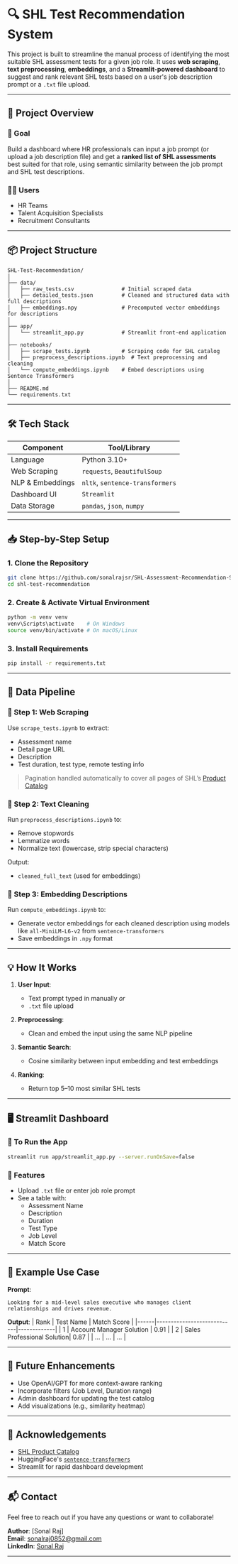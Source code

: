 # 🔍 SHL Test Recommendation System

This project is built to streamline the manual process of identifying the most suitable SHL assessment tests for a given job role. It uses **web scraping**, **text preprocessing**, **embeddings**, and a **Streamlit-powered dashboard** to suggest and rank relevant SHL tests based on a user's job description prompt or a `.txt` file upload.

---

## 🚀 Project Overview

### 🎯 Goal
Build a dashboard where HR professionals can input a job prompt (or upload a job description file) and get a **ranked list of SHL assessments** best suited for that role, using semantic similarity between the job prompt and SHL test descriptions.

### 👩‍💻 Users
- HR Teams
- Talent Acquisition Specialists
- Recruitment Consultants

---

## 📦 Project Structure

```
SHL-Test-Recommendation/
│
├── data/
│   ├── raw_tests.csv               # Initial scraped data
│   ├── detailed_tests.json         # Cleaned and structured data with full descriptions
│   ├── embeddings.npy              # Precomputed vector embeddings for descriptions
│
├── app/
│   └── streamlit_app.py            # Streamlit front-end application
│
├── notebooks/
│   ├── scrape_tests.ipynb          # Scraping code for SHL catalog
│   ├── preprocess_descriptions.ipynb  # Text preprocessing and cleaning
│   └── compute_embeddings.ipynb    # Embed descriptions using Sentence Transformers
│
├── README.md
└── requirements.txt
```

---

## 🛠️ Tech Stack

| Component              | Tool/Library                     |
|------------------------|----------------------------------|
| Language               | Python 3.10+                     |
| Web Scraping           | `requests`, `BeautifulSoup`      |
| NLP & Embeddings       | `nltk`, `sentence-transformers`  |
| Dashboard UI           | `Streamlit`                      |
| Data Storage           | `pandas`, `json`, `numpy`        |

---

## 📥 Step-by-Step Setup

### 1. Clone the Repository
```bash
git clone https://github.com/sonalrajsr/SHL-Assessment-Recommendation-System-.git
cd shl-test-recommendation
```

### 2. Create & Activate Virtual Environment
```bash
python -m venv venv
venv\Scripts\activate    # On Windows
source venv/bin/activate # On macOS/Linux
```

### 3. Install Requirements
```bash
pip install -r requirements.txt
```

---

## 🔄 Data Pipeline

### 📌 Step 1: Web Scraping

Use `scrape_tests.ipynb` to extract:
- Assessment name
- Detail page URL
- Description
- Test duration, test type, remote testing info

> Pagination handled automatically to cover all pages of SHL’s [Product Catalog](https://www.shl.com/solutions/products/product-catalog/)

### 🧼 Step 2: Text Cleaning

Run `preprocess_descriptions.ipynb` to:
- Remove stopwords
- Lemmatize words
- Normalize text (lowercase, strip special characters)

Output:
- `cleaned_full_text` (used for embeddings)

### 🧠 Step 3: Embedding Descriptions

Run `compute_embeddings.ipynb` to:
- Generate vector embeddings for each cleaned description using models like `all-MiniLM-L6-v2` from `sentence-transformers`
- Save embeddings in `.npy` format

---

## 💡 How It Works

1. **User Input**:
   - Text prompt typed in manually _or_
   - `.txt` file upload

2. **Preprocessing**:
   - Clean and embed the input using the same NLP pipeline

3. **Semantic Search**:
   - Cosine similarity between input embedding and test embeddings

4. **Ranking**:
   - Return top 5–10 most similar SHL tests

---

## 🖥️ Streamlit Dashboard

### 🔧 To Run the App

```bash
streamlit run app/streamlit_app.py --server.runOnSave=false
```

### 🧾 Features
- Upload `.txt` file or enter job role prompt
- See a table with:
  - Assessment Name
  - Description
  - Duration
  - Test Type
  - Job Level
  - Match Score

---

## 🧪 Example Use Case

**Prompt**:
```
Looking for a mid-level sales executive who manages client relationships and drives revenue.
```

**Output**:
| Rank | Test Name                  | Match Score |
|------|----------------------------|-------------|
| 1    | Account Manager Solution   | 0.91        |
| 2    | Sales Professional Solution| 0.87        |
| ...  | ...                        | ...         |

---

## 📄 Future Enhancements
- Use OpenAI/GPT for more context-aware ranking
- Incorporate filters (Job Level, Duration range)
- Admin dashboard for updating the test catalog
- Add visualizations (e.g., similarity heatmap)

---

## 🤝 Acknowledgements

- [SHL Product Catalog](https://www.shl.com/solutions/products/product-catalog/)
- HuggingFace's [`sentence-transformers`](https://www.sbert.net/)
- Streamlit for rapid dashboard development

---

## 📬 Contact

Feel free to reach out if you have any questions or want to collaborate!

**Author**: [Sonal Raj]  
**Email**: sonalraj0852@gmail.com  
**LinkedIn**: [Sonal Raj](https://linkedin.com/in/sonalrajsr)

---
